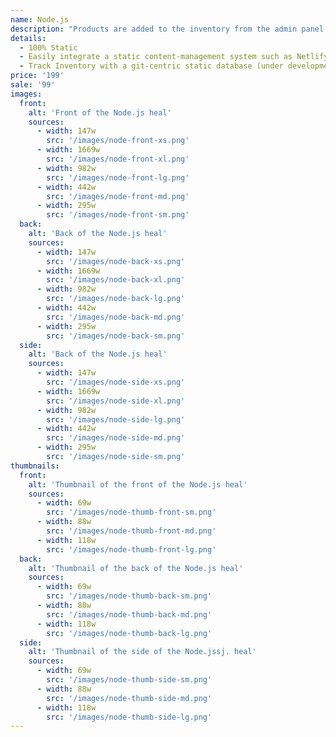```yaml
---
name: Node.js
description: "Products are added to the inventory from the admin panel. You can access this from the gocommerce.com/admin page. Check it out to learn more.\_"
details:
  - 100% Static
  - Easily integrate a static content-management system such as Netlify-CMS
  - Track Inventory with a git-centric static database (under development)
price: '199'
sale: '99'
images:
  front:
    alt: 'Front of the Node.js heal'
    sources:
      - width: 147w
        src: '/images/node-front-xs.png'
      - width: 1669w
        src: '/images/node-front-xl.png'
      - width: 982w
        src: '/images/node-front-lg.png'
      - width: 442w
        src: '/images/node-front-md.png'
      - width: 295w
        src: '/images/node-front-sm.png'
  back:
    alt: 'Back of the Node.js heal'
    sources:
      - width: 147w
        src: '/images/node-back-xs.png'
      - width: 1669w
        src: '/images/node-back-xl.png'
      - width: 982w
        src: '/images/node-back-lg.png'
      - width: 442w
        src: '/images/node-back-md.png'
      - width: 295w
        src: '/images/node-back-sm.png'
  side:
    alt: 'Back of the Node.js heal'
    sources:
      - width: 147w
        src: '/images/node-side-xs.png'
      - width: 1669w
        src: '/images/node-side-xl.png'
      - width: 982w
        src: '/images/node-side-lg.png'
      - width: 442w
        src: '/images/node-side-md.png'
      - width: 295w
        src: '/images/node-side-sm.png'
thumbnails:
  front:
    alt: 'Thumbnail of the front of the Node.js heal'
    sources:
      - width: 69w
        src: '/images/node-thumb-front-sm.png'
      - width: 88w
        src: '/images/node-thumb-front-md.png'
      - width: 118w
        src: '/images/node-thumb-front-lg.png'
  back:
    alt: 'Thumbnail of the back of the Node.js heal'
    sources:
      - width: 69w
        src: '/images/node-thumb-back-sm.png'
      - width: 88w
        src: '/images/node-thumb-back-md.png'
      - width: 118w
        src: '/images/node-thumb-back-lg.png'
  side:
    alt: 'Thumbnail of the side of the Node.jssj. heal'
    sources:
      - width: 69w
        src: '/images/node-thumb-side-sm.png'
      - width: 88w
        src: '/images/node-thumb-side-md.png'
      - width: 118w
        src: '/images/node-thumb-side-lg.png'
---
```

